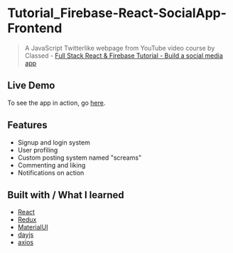 # Tutorial_Firebase-React-SocialApp-Frontend

> A JavaScript Twitterlike webpage from YouTube video course by Classed - [Full Stack React & Firebase Tutorial - Build a social media app](https://www.youtube.com/watch?v=m_u6P5k0vP0&ab_channel=freeCodeCamp.org)

## Live Demo

To see the app in action, go [here](https://socialapp-51b1b.web.app/).

## Features

- Signup and login system
- User profiling
- Custom posting system named "screams"
- Commenting and liking
- Notifications on action

## Built with / What I learned

- [React](https://reactjs.org/)
- [Redux](https://redux.js.org/)
- [MaterialUI](https://material-ui.com/)
- [dayjs](https://github.com/iamkun/dayjs)
- [axios](https://github.com/axios/axios)
